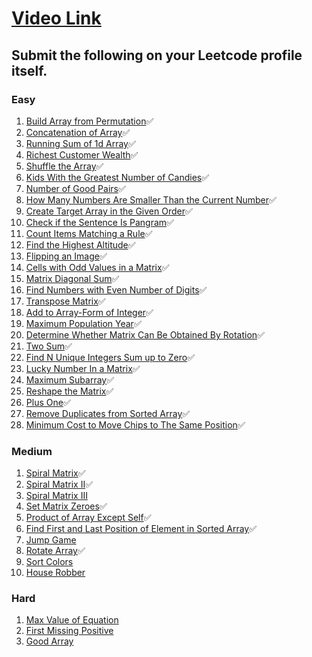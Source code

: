 # [Video Link](https://youtu.be/n60Dn0UsbEk)

## Submit the following on your Leetcode profile itself.

### Easy
1. [Build Array from Permutation](https://leetcode.com/problems/build-array-from-permutation/)✅
2. [Concatenation of Array](https://leetcode.com/problems/concatenation-of-array/)✅
3. [Running Sum of 1d Array](https://leetcode.com/problems/running-sum-of-1d-array/)✅
4. [Richest Customer Wealth](https://leetcode.com/problems/richest-customer-wealth/)✅
5. [Shuffle the Array](https://leetcode.com/problems/shuffle-the-array/)✅
6. [Kids With the Greatest Number of Candies](https://leetcode.com/problems/kids-with-the-greatest-number-of-candies/)✅
7. [Number of Good Pairs](https://leetcode.com/problems/number-of-good-pairs/)✅
8. [How Many Numbers Are Smaller Than the Current Number](https://leetcode.com/problems/how-many-numbers-are-smaller-than-the-current-number/)✅
9. [Create Target Array in the Given Order](https://leetcode.com/problems/create-target-array-in-the-given-order/)✅
10. [Check if the Sentence Is Pangram](https://leetcode.com/problems/check-if-the-sentence-is-pangram/)✅
11. [Count Items Matching a Rule](https://leetcode.com/problems/count-items-matching-a-rule/)✅
12. [Find the Highest Altitude](https://leetcode.com/problems/find-the-highest-altitude/)✅
13. [Flipping an Image](https://leetcode.com/problems/flipping-an-image/)✅
14. [Cells with Odd Values in a Matrix](https://leetcode.com/problems/cells-with-odd-values-in-a-matrix/)✅
15. [Matrix Diagonal Sum](https://leetcode.com/problems/matrix-diagonal-sum/)✅
16. [Find Numbers with Even Number of Digits](https://leetcode.com/problems/find-numbers-with-even-number-of-digits/)✅
17. [Transpose Matrix](https://leetcode.com/problems/transpose-matrix/)✅
18. [Add to Array-Form of Integer](https://leetcode.com/problems/add-to-array-form-of-integer/)✅
19. [Maximum Population Year](https://leetcode.com/problems/maximum-population-year/)✅
20. [Determine Whether Matrix Can Be Obtained By Rotation](https://leetcode.com/problems/determine-whether-matrix-can-be-obtained-by-rotation/)✅
21. [Two Sum](https://leetcode.com/problems/two-sum/)✅
22. [Find N Unique Integers Sum up to Zero](https://leetcode.com/problems/find-n-unique-integers-sum-up-to-zero/)✅
23. [Lucky Number In a Matrix](https://leetcode.com/problems/lucky-numbers-in-a-matrix/)✅
24. [Maximum Subarray](https://leetcode.com/problems/maximum-subarray/)✅
25. [Reshape the Matrix](https://leetcode.com/problems/reshape-the-matrix/)✅
26. [Plus One](https://leetcode.com/problems/plus-one/)✅
27. [Remove Duplicates from Sorted Array](https://leetcode.com/problems/remove-duplicates-from-sorted-array/)✅
28. [Minimum Cost to Move Chips to The Same Position](https://leetcode.com/problems/minimum-cost-to-move-chips-to-the-same-position/)✅

### Medium
1. [Spiral Matrix](https://leetcode.com/problems/spiral-matrix/)✅
2. [Spiral Matrix II](https://leetcode.com/problems/spiral-matrix-ii/)✅
3. [Spiral Matrix III](https://leetcode.com/problems/spiral-matrix-iii/)
4. [Set Matrix Zeroes](https://leetcode.com/problems/set-matrix-zeroes/)✅
5. [Product of Array Except Self](https://leetcode.com/problems/product-of-array-except-self/)✅
6. [Find First and Last Position of Element in Sorted Array](https://leetcode.com/problems/find-first-and-last-position-of-element-in-sorted-array/)✅
7. [Jump Game](https://leetcode.com/problems/jump-game/)
8. [Rotate Array](https://leetcode.com/problems/rotate-array/)✅
9. [Sort Colors](https://leetcode.com/problems/sort-colors/)
10. [House Robber](https://leetcode.com/problems/house-robber/)

### Hard
1. [Max Value of Equation](https://leetcode.com/problems/max-value-of-equation/)
2. [First Missing Positive](https://leetcode.com/problems/first-missing-positive/)
3. [Good Array](https://leetcode.com/problems/check-if-it-is-a-good-array/)
